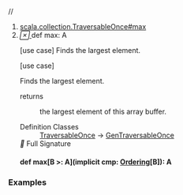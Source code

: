 //
<ol>
<li><a href="https://www.scala-lang.org/api/2.12.3/scala/collection/mutable/ArrayBuffer.html#max:A">scala.collection.TraversableOnce#max</a></li>
<li name="scala.collection.TraversableOnce#max" visbl="pub" class="indented0 " data-isabs="false" fullcomment="yes" group="Ungrouped"> <a id="max:A"></a> <span class="permalink"> <a href="../../../scala/collection/mutable/ArrayBuffer.html#max:A" title="Permalink"> <i class="material-icons"></i> </a> </span> <span class="modifier_kind"> <span class="modifier"></span> <span class="kind">def</span> </span> <span class="symbol"> <span class="name">max</span><span class="result">: <span class="extype" name="scala.collection.GenTraversableOnce.A">A</span></span> </span> <p class="shortcomment cmt">[use case] Finds the largest element.</p>
 <div class="fullcomment">
  [use case] 
  <div class="comment cmt">
   <p> Finds the largest element.</p>
  </div>
  <dl class="paramcmts block">
   <dt>
    returns
   </dt>
   <dd class="cmt">
    <p>the largest element of this array buffer.</p>
   </dd>
  </dl>
  <dl class="attributes block"> 
   <dt>
    Definition Classes
   </dt>
   <dd>
    <a href="../TraversableOnce.html" class="extype" name="scala.collection.TraversableOnce">TraversableOnce</a> → 
    <a href="../GenTraversableOnce.html" class="extype" name="scala.collection.GenTraversableOnce">GenTraversableOnce</a>
   </dd>
   <div class="full-signature-block toggleContainer"> 
    <span class="toggle"> <i class="material-icons"></i> Full Signature </span> 
    <div class="hiddenContent full-signature-usecase">
     <h4 id="signature" class="signature"> <span class="modifier_kind"> <span class="modifier"></span> <span class="kind">def</span> </span> <span class="symbol"> <span class="name">max</span><span class="tparams">[<span name="B">B &gt;: <span class="extype" name="scala.collection.mutable.ArrayBuffer.A">A</span></span>]</span><span class="params">(<span class="implicit">implicit </span><span name="cmp">cmp: <a href="../../index.html#Ordering[T]=scala.math.Ordering[T]" class="extmbr" name="scala.Ordering">Ordering</a>[<span class="extype" name="scala.collection.TraversableOnce.max.B">B</span>]</span>)</span><span class="result">: <span class="extype" name="scala.collection.mutable.ArrayBuffer.A">A</span></span> </span> </h4>
    </div> 
   </div>
  </dl>
 </div> </li>
        </ol>


### Examples




